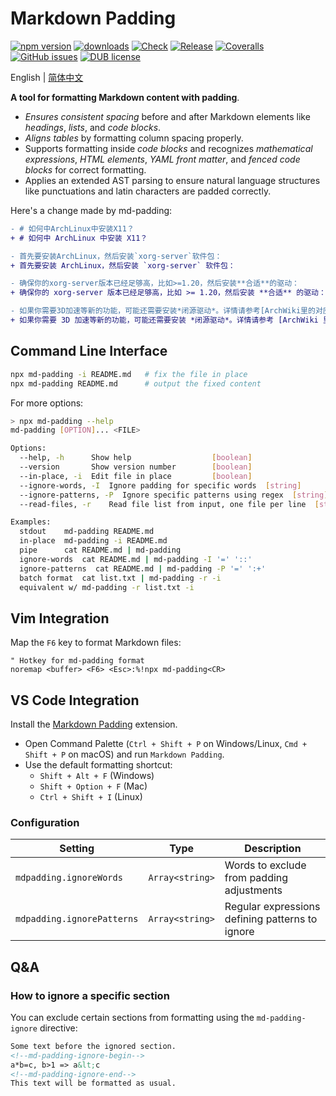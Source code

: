 # Markdown Padding

[![npm version](https://img.shields.io/npm/v/md-padding.svg)](https://www.npmjs.org/package/md-padding)
[![downloads](https://img.shields.io/npm/dm/md-padding.svg)](https://www.npmjs.org/package/md-padding)
[![Check](https://github.com/harttle/md-padding/actions/workflows/check.yml/badge.svg)](https://github.com/harttle/md-padding/actions/workflows/check.yml)
[![Release](https://github.com/harttle/md-padding/actions/workflows/release.yml/badge.svg)](https://github.com/harttle/md-padding/actions/workflows/release.yml)
[![Coveralls](https://img.shields.io/coveralls/harttle/md-padding.svg)](https://coveralls.io/github/harttle/md-padding?branch=master)
[![GitHub issues](https://img.shields.io/github/issues-closed/harttle/md-padding.svg)](https://github.com/harttle/md-padding/issues)
[![DUB license](https://img.shields.io/dub/l/vibe-d.svg)](https://github.com/harttle/md-padding/blob/master/LICENSE)

English | [简体中文](https://github.com/harttle/md-padding/blob/master/README.zh.md)

**A tool for formatting Markdown content with padding**.

- *Ensures consistent spacing* before and after Markdown elements like *headings*, *lists*, and *code blocks*.
- *Aligns tables* by formatting column spacing properly.
- Supports formatting inside *code blocks* and recognizes *mathematical expressions*, *HTML elements*, *YAML front matter*, and *fenced code blocks* for correct formatting.
- Applies an extended AST parsing to ensure natural language structures like punctuations and latin characters are padded correctly.

Here's a change made by md-padding:

```diff
- # 如何中ArchLinux中安装X11？
+ # 如何中 ArchLinux 中安装 X11？

- 首先要安装ArchLinux，然后安装`xorg-server`软件包：
+ 首先要安装 ArchLinux，然后安装 `xorg-server` 软件包：

- 确保你的xorg-server版本已经足够高，比如>=1.20，然后安装**合适**的驱动：
+ 确保你的 xorg-server 版本已经足够高，比如 >= 1.20，然后安装 **合适** 的驱动：

- 如果你需要3D加速等新的功能，可能还需要安装*闭源驱动*。详情请参考[ArchWiki里的对应章节](https://wiki.archlinux.org/index.php/Xorg)。
+ 如果你需要 3D 加速等新的功能，可能还需要安装 *闭源驱动*。详情请参考 [ArchWiki 里的对应章节](https://wiki.archlinux.org/index.php/Xorg)。
```

## Command Line Interface

```bash
npx md-padding -i README.md   # fix the file in place
npx md-padding README.md      # output the fixed content
```

For more options:

```bash
> npx md-padding --help
md-padding [OPTION]... <FILE>

Options:
  --help, -h      Show help                  [boolean]
  --version       Show version number        [boolean]
  --in-place, -i  Edit file in place         [boolean]
  --ignore-words, -I  Ignore padding for specific words  [string]
  --ignore-patterns, -P  Ignore specific patterns using regex  [string]
  --read-files, -r    Read file list from input, one file per line  [string]

Examples:
  stdout    md-padding README.md
  in-place  md-padding -i README.md
  pipe      cat README.md | md-padding
  ignore-words  cat README.md | md-padding -I '=' '::'
  ignore-patterns  cat README.md | md-padding -P '=' ':+'
  batch format  cat list.txt | md-padding -r -i
  equivalent w/ md-padding -r list.txt -i
```

## Vim Integration

Map the `F6` key to format Markdown files:

```vim
" Hotkey for md-padding format
noremap <buffer> <F6> <Esc>:%!npx md-padding<CR>
```

## VS Code Integration

Install the [Markdown Padding](https://marketplace.visualstudio.com/items?itemName=harttle.md-padding-vscode) extension.

- Open Command Palette (`Ctrl + Shift + P` on Windows/Linux, `Cmd + Shift + P` on macOS) and run `Markdown Padding`.
- Use the default formatting shortcut:
  - `Shift + Alt + F` (Windows)
  - `Shift + Option + F` (Mac)
  - `Ctrl + Shift + I` (Linux)

### Configuration

| Setting                    | Type            | Description                                     |
| -------------------------- | --------------- | ----------------------------------------------- |
| `mdpadding.ignoreWords`    | `Array<string>` | Words to exclude from padding adjustments       |
| `mdpadding.ignorePatterns` | `Array<string>` | Regular expressions defining patterns to ignore |

## Q&A

### How to ignore a specific section

You can exclude certain sections from formatting using the `md-padding-ignore` directive:

```markdown
Some text before the ignored section.
<!--md-padding-ignore-begin-->
a*b=c, b>1 => a&lt;c
<!--md-padding-ignore-end-->
This text will be formatted as usual.
```
